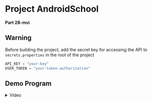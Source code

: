 # Project AndroidSchool 

**Part 28-mvi**

## **Warning**

Before building the project, add the secret key for accessing the API to ```secrets.properties``` in the root of the project

```kotlin
API_KEY = "your-key"
USER_TOKEN = "your-token-authorization"
```
## Demo Program
<details>
  <summary>Video</summary>

  [Uploading video_2024-12-11_10-16-57.mp4…](https://github.com/user-attachments/assets/a548aed8-08c5-4396-a691-e404d1f4f6a0)

</details>
